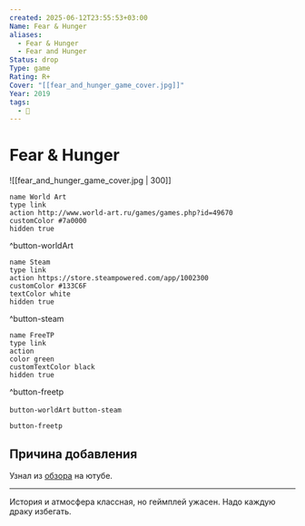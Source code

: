 ```yaml
---
created: 2025-06-12T23:55:53+03:00
Name: Fear & Hunger
aliases:
  - Fear & Hunger
  - Fear and Hunger
Status: drop
Type: game
Rating: R+
Cover: "[[fear_and_hunger_game_cover.jpg]]"
Year: 2019
tags:
  - 🔞
---
```


# Fear & Hunger

![[fear_and_hunger_game_cover.jpg | 300]]


```button
name World Art
type link
action http://www.world-art.ru/games/games.php?id=49670
customColor #7a0000
hidden true
```
^button-worldArt

```button
name Steam
type link
action https://store.steampowered.com/app/1002300
customColor #133C6F
textColor white
hidden true
```
^button-steam

```button
name FreeTP
type link
action 
color green
customTextColor black
hidden true
```
^button-freetp



`button-worldArt` `button-steam`

`button-freetp`

## Причина добавления

Узнал из [обзора](https://youtu.be/PslMVzp69BM?si=j7HCl7FXlrU5Gj5Q) на ютубе.

---

История и атмосфера классная, но геймплей ужасен. Надо каждую драку избегать.
